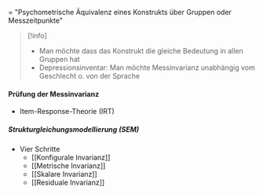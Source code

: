 = "Psychometrische Äquivalenz eines Konstrukts über Gruppen oder Messzeitpunkte"

> [!info] 
> - Man möchte dass das Konstrukt die gleiche Bedeutung in allen Gruppen hat
> - Depressionsinventar: Man möchte Messinvarianz unabhängig vom Geschlecht o. von der Sprache


#### Prüfung der Messinvarianz

- Item-Response-Theorie (IRT)

##### Strukturgleichungsmodellierung (SEM)

- Vier Schritte
	- [[Konfigurale Invarianz]]
	- [[Metrische Invarianz]]
	- [[Skalare Invarianz]]
	- [[Residuale Invarianz]]